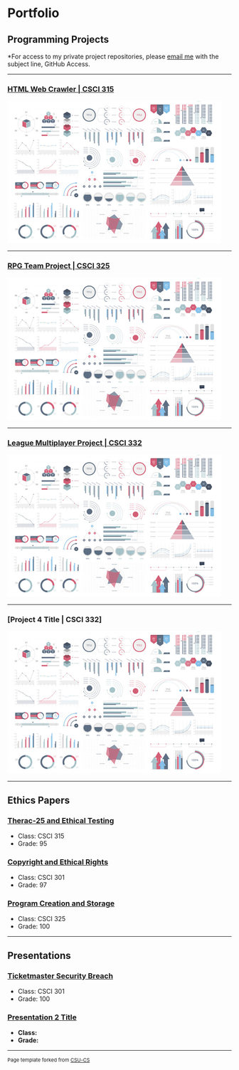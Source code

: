 Portfolio
=========

Programming Projects
--------------------

*For access to my private project repositories, please [email me](mailto:say@csustudent.net?subject=GitHub%20Access) with the subject line, GitHub Access.

---
### [HTML Web Crawler | CSCI 315](https://github.com/yeungs2019/csci-315-fall-2020/tree/master/project2)

![Project 1 Thumbnail Name](images/dummy_thumbnail.jpg)

---
### [RPG Team Project | CSCI 325](https://github.com/csu-cs/RPG-team-project)

![Project 2 Thumbnail Name](images/dummy_thumbnail.jpg)

---
### [League Multiplayer Project | CSCI 332](https://github.com/yeungs2019/League)

![Project 3 Thumbnail Name](images/dummy_thumbnail.jpg)

---
### [Project 4 Title | CSCI 332]

![Project 4 Thumbnail Name](images/dummy_thumbnail.jpg)

---

Ethics Papers
-------------

### [Therac-25 and Ethical Testing](/pdf/ethics.pdf)

-   Class: CSCI 315 
-   Grade: 95

### [Copyright and Ethical Rights](/pdf/EthicsPaper-converted.pdf)
-   Class: CSCI 301 
-   Grade: 97

### [Program Creation and Storage](/pdf/EthicPaper.pdf)

-   Class: CSCI 325
-   Grade: 100

---

Presentations
-------------

### [Ticketmaster Security Breach](/pdf/Sec.pdf)

- Class: CSCI 301
- Grade: 100


### [Presentation 2 Title](/pdf/sample_presentation.pdf)

- **Class:** 
- **Grade:**

---

<p style="font-size:11px">Page template forked from <a href="https://github.com/csu-cs/csci-portfolio">CSU-CS</a></p>
<!-- Remove above link if you don't want to attributive -->
